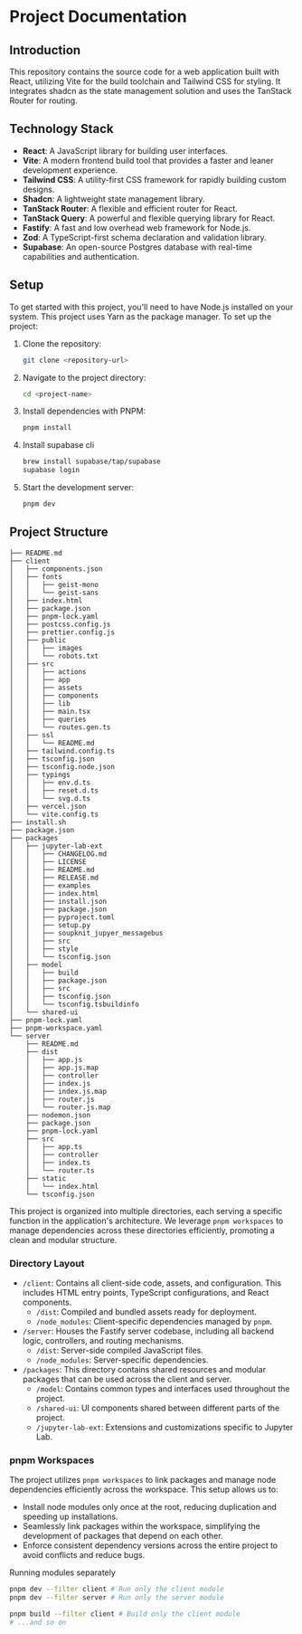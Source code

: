 # Project Documentation


## Introduction

This repository contains the source code for a web application built with React, utilizing Vite for the build toolchain and Tailwind CSS for styling. It integrates shadcn as the state management solution and uses the TanStack Router for routing.

## Technology Stack

- **React**: A JavaScript library for building user interfaces.
- **Vite**: A modern frontend build tool that provides a faster and leaner development experience.
- **Tailwind CSS**: A utility-first CSS framework for rapidly building custom designs.
- **Shadcn**: A lightweight state management library.
- **TanStack Router**: A flexible and efficient router for React.
- **TanStack Query**: A powerful and flexible querying library for React.
- **Fastify**: A fast and low overhead web framework for Node.js.
- **Zod**: A TypeScript-first schema declaration and validation library.
- **Supabase**: An open-source Postgres database with real-time capabilities and authentication.

## Setup

To get started with this project, you'll need to have Node.js installed on your system. This project uses Yarn as the package manager. To set up the project:

1. Clone the repository:
   ```bash
   git clone <repository-url>
   ```
2. Navigate to the project directory:
   ```bash
   cd <project-name>
   ```
3. Install dependencies with PNPM:
   ```bash
   pnpm install
   ```
4. Install supabase cli
   ```bash
   brew install supabase/tap/supabase
   supabase login
   ```
6. Start the development server:
   ```bash
   pnpm dev
   ```

## Project Structure

```
├── README.md
├── client
│   ├── components.json
│   ├── fonts
│   │   ├── geist-mono
│   │   └── geist-sans
│   ├── index.html
│   ├── package.json
│   ├── pnpm-lock.yaml
│   ├── postcss.config.js
│   ├── prettier.config.js
│   ├── public
│   │   ├── images
│   │   └── robots.txt
│   ├── src
│   │   ├── actions
│   │   ├── app
│   │   ├── assets
│   │   ├── components
│   │   ├── lib
│   │   ├── main.tsx
│   │   ├── queries
│   │   └── routes.gen.ts
│   ├── ssl
│   │   └── README.md
│   ├── tailwind.config.ts
│   ├── tsconfig.json
│   ├── tsconfig.node.json
│   ├── typings
│   │   ├── env.d.ts
│   │   ├── reset.d.ts
│   │   └── svg.d.ts
│   ├── vercel.json
│   └── vite.config.ts
├── install.sh
├── package.json
├── packages
│   ├── jupyter-lab-ext
│   │   ├── CHANGELOG.md
│   │   ├── LICENSE
│   │   ├── README.md
│   │   ├── RELEASE.md
│   │   ├── examples
│   │   ├── index.html
│   │   ├── install.json
│   │   ├── package.json
│   │   ├── pyproject.toml
│   │   ├── setup.py
│   │   ├── soupknit_jupyer_messagebus
│   │   ├── src
│   │   ├── style
│   │   └── tsconfig.json
│   ├── model
│   │   ├── build
│   │   ├── package.json
│   │   ├── src
│   │   ├── tsconfig.json
│   │   └── tsconfig.tsbuildinfo
│   └── shared-ui
├── pnpm-lock.yaml
├── pnpm-workspace.yaml
└── server
    ├── README.md
    ├── dist
    │   ├── app.js
    │   ├── app.js.map
    │   ├── controller
    │   ├── index.js
    │   ├── index.js.map
    │   ├── router.js
    │   └── router.js.map
    ├── nodemon.json
    ├── package.json
    ├── pnpm-lock.yaml
    ├── src
    │   ├── app.ts
    │   ├── controller
    │   ├── index.ts
    │   └── router.ts
    ├── static
    │   └── index.html
    └── tsconfig.json
```

This project is organized into multiple directories, each serving a specific function in the application's architecture. We leverage `pnpm workspaces` to manage dependencies across these directories efficiently, promoting a clean and modular structure.

### Directory Layout

- `/client`: Contains all client-side code, assets, and configuration. This includes HTML entry points, TypeScript configurations, and React components.
  - `/dist`: Compiled and bundled assets ready for deployment.
  - `/node_modules`: Client-specific dependencies managed by `pnpm`.
- `/server`: Houses the Fastify server codebase, including all backend logic, controllers, and routing mechanisms.
  - `/dist`: Server-side compiled JavaScript files.
  - `/node_modules`: Server-specific dependencies.
- `/packages`: This directory contains shared resources and modular packages that can be used across the client and server.
  - `/model`: Contains common types and interfaces used throughout the project.
  - `/shared-ui`: UI components shared between different parts of the project.
  - `/jupyter-lab-ext`: Extensions and customizations specific to Jupyter Lab.

### pnpm Workspaces

The project utilizes `pnpm workspaces` to link packages and manage node dependencies efficiently across the workspace. This setup allows us to:

- Install node modules only once at the root, reducing duplication and speeding up installations.
- Seamlessly link packages within the workspace, simplifying the development of packages that depend on each other.
- Enforce consistent dependency versions across the entire project to avoid conflicts and reduce bugs.

Running modules separately

```bash
pnpm dev --filter client # Run only the client module
pnpm dev --filter server # Run only the server module

pnpm build --filter client # Build only the client module
# ...and so on
```

